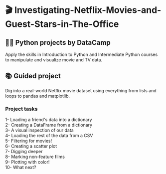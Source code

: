 # 🎬 Investigating-Netflix-Movies-and-Guest-Stars-in-The-Office
## 👨‍💻 Python projects by DataCamp
Apply the skills in Introduction to Python and Intermediate Python courses to manipulate and visualize movie and TV data.
## 📚 Guided project
Dig into a real-world Netflix movie dataset using everything from lists and loops to pandas and matplotlib.

### Project tasks
1- Loading a friend's data into a dictionary <br />
2- Creating a DataFrame from a dictionary <br />
3- A visual inspection of our data <br /> 
4- Loading the rest of the data from a CSV <br />
5- Filtering for movies! <br />
6- Creating a scatter plot <br />
7- Digging deeper <br />
8- Marking non-feature films <br />
9- Plotting with color! <br />
10- What next? <br />
